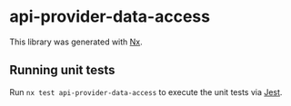 # api-provider-data-access

This library was generated with [Nx](https://nx.dev).

## Running unit tests

Run `nx test api-provider-data-access` to execute the unit tests via [Jest](https://jestjs.io).
